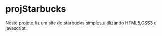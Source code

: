 # projStarbucks
Neste projeto,fiz um site do starbucks simples,ultilizando HTML5,CSS3 e javascript.

